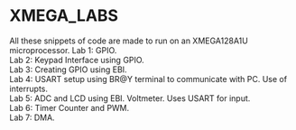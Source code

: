 # XMEGA_LABS

All these snippets of code are made to run on an XMEGA128A1U microprocessor.
Lab 1: GPIO.  
Lab 2: Keypad Interface using GPIO.  
Lab 3: Creating GPIO using EBI.  
Lab 4: USART setup using BR@Y terminal to communicate with PC. Use of interrupts.  
Lab 5: ADC and LCD using EBI. Voltmeter. Uses USART for input.  
Lab 6: Timer Counter and PWM.  
Lab 7: DMA.  
